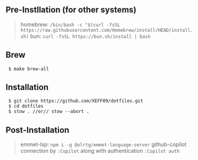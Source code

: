 ## Pre-Instllation (for other systems)

> homebrew: `/bin/bash -c "$(curl -fsSL https://raw.githubusercontent.com/Homebrew/install/HEAD/install.sh)`
> bun: `curl -fsSL https://bun.sh/install | bash`

## Brew

```
 $ make brew-all
```

## Installation

```
 $ git clone https://github.com/XEFF09/dotfiles.git
 $ cd dotfiles
 $ stow . //or// stow --abort .
```

## Post-Installation

> emmet-lsp: `npm i -g @olrtg/emmet-language-server`
> github-copilot connection by `:Copilot` along with authentication `:Copilot auth`
